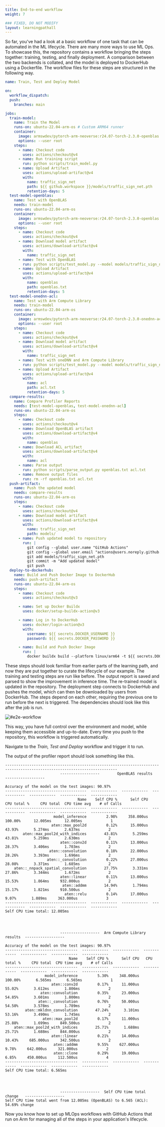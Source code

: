 ```yaml
---
title: End-to-end workflow
weight: 7

### FIXED, DO NOT MODIFY
layout: learningpathall
---
```


So far, you've had a look at a basic workflow of one task that can be automated in the ML lifecycle. There are many more ways to use ML Ops. To showcase this, the repository contains a workflow bringing the steps together: training, testing, and finally deployment. A comparison between the two backends is collated, and the model is deployed to DockerHub using a Dockerfile. The workflow files for these steps are structured in the following way.

```yaml
name: Train, Test and Deploy Model

on:
  workflow_dispatch:
  push:
    branches: main

jobs:
  train-model:
    name: Train the Model
    runs-on: ubuntu-22.04-arm-os # Custom ARM64 runner
    container:
      image: armswdev/pytorch-arm-neoverse:r24.07-torch-2.3.0-openblas
      options: --user root
    steps:
      - name: Checkout code
        uses: actions/checkout@v4
      - name: Run training script
        run: python scripts/train_model.py
      - name: Upload Artifact
        uses: actions/upload-artifact@v4
        with:
          name: traffic_sign_net
          path: ${{ github.workspace }}/models/traffic_sign_net.pth
          retention-days: 5
  test-model-openblas:
    name: Test with OpenBLAS
    needs: train-model
    runs-on: ubuntu-22.04-arm-os
    container:
      image: armswdev/pytorch-arm-neoverse:r24.07-torch-2.3.0-openblas
      options: --user root
    steps:
      - name: Checkout code
        uses: actions/checkout@v4
      - name: Download model artifact
        uses: actions/download-artifact@v4
        with:
          name: traffic_sign_net
      - name: Test with OpenBLAS
        run: python scripts/test_model.py --model models/traffic_sign_net.pth | tee openblas.txt
      - name: Upload Artifact
        uses: actions/upload-artifact@v4
        with:
          name: openblas
          path: openblas.txt
          retention-days: 5
  test-model-onednn-acl:
    name: Test with Arm Compute Library
    needs: train-model
    runs-on: ubuntu-22.04-arm-os
    container:
      image: armswdev/pytorch-arm-neoverse:r24.07-torch-2.3.0-onednn-acl
      options: --user root
    steps:
      - name: Checkout code
        uses: actions/checkout@v4
      - name: Download model artifact
        uses: actions/download-artifact@v4
        with:
          name: traffic_sign_net
      - name: Test with oneDNN and Arm Compute Library
        run: python scripts/test_model.py --model models/traffic_sign_net.pth | tee acl.txt
      - name: Upload Artifact
        uses: actions/upload-artifact@v4
        with:
          name: acl
          path: acl.txt
          retention-days: 5
  compare-results:
    name: Compare Profiler Reports
    needs: [test-model-openblas, test-model-onednn-acl]
    runs-on: ubuntu-22.04-arm-os
    steps:
      - name: Checkout code
        uses: actions/checkout@v4
      - name: Download OpenBLAS artifact
        uses: actions/download-artifact@v4
        with:
          name: openblas
      - name: Download ACL artifact
        uses: actions/download-artifact@v4
        with:
          name: acl
      - name: Parse output
        run: python scripts/parse_output.py openblas.txt acl.txt
      - name: Remove output files
        run: rm -rf openblas.txt acl.txt
  push-artifact:
    name: Push the updated model
    needs: compare-results
    runs-on: ubuntu-22.04-arm-os
    steps:
      - name: Checkout code
        uses: actions/checkout@v4
      - name: Download model artifact
        uses: actions/download-artifact@v4
        with:
          name: traffic_sign_net
          path: models/
      - name: Push updated model to repository
        run: |
          git config --global user.name "GitHub Actions"
          git config --global user.email "actions@users.noreply.github.com"
          git add models/traffic_sign_net.pth
          git commit -m "Add updated model"
          git push
  deploy-to-dockerhub:
    name: Build and Push Docker Image to DockerHub
    needs: push-artifact
    runs-on: ubuntu-22.04-arm-os
    steps:
      - name: Checkout code
        uses: actions/checkout@v3

      - name: Set up Docker Buildx
        uses: docker/setup-buildx-action@v3

      - name: Log in to DockerHub
        uses: docker/login-action@v3
        with:
          username: ${{ secrets.DOCKER_USERNAME }}
          password: ${{ secrets.DOCKER_PASSWORD }}

      - name: Build and Push Docker Image
        run: |
          docker buildx build --platform linux/arm64 -t ${{ secrets.DOCKER_USERNAME }}/gtsrb-image:latest --push .
```

These steps should look familiar from earlier parts of the learning path, and now they are put together to curate the lifecycle of our example. The training and testing steps are run like before. The output report is saved and parsed to show the improvement in inference time. The re-trained model is updated in the repository. The deployment step connects to DockerHub and pushes the model, which can then be downloaded by users from DockerHub. The steps depend on each other, requiring the previous one to run before the next is triggered. The dependencies should look like this after the job is run.

![#e2e-workflow](/images/e2e-workflow.png)

This way, you have full control over the environment and model, while keeping them accessible and up-to-date. Every time you push to the repository, this workflow is triggered automatically.

Navigate to the _Train, Test and Deploy_ workflow and trigger it to run.


The output of the profiler report should look something like this.

```output
-------------------------------------------------------------------------------------------------------------------------
                         ------------------        OpenBLAS results       ------------------

Accuracy of the model on the test images: 90.97%
-------------------------------------  ------------  ------------  ------------  ------------  ------------  ------------
                                 Name    Self CPU %      Self CPU   CPU total %     CPU total  CPU time avg    # of Calls
-------------------------------------  ------------  ------------  ------------  ------------  ------------  ------------
                      model_inference         2.98%     358.000us       100.00%      12.005ms      12.005ms             1
                     aten::max_pool2d         0.12%      15.000us        43.93%       5.274ms       2.637ms             2
        aten::max_pool2d_with_indices        43.81%       5.259ms        43.81%       5.259ms       2.630ms             2
                         aten::conv2d         0.11%      13.000us        28.37%       3.406ms       1.703ms             2
                    aten::convolution         0.18%      22.000us        28.26%       3.393ms       1.696ms             2
                   aten::_convolution         0.22%      27.000us        28.08%       3.371ms       1.685ms             2
    aten::_nnpack_spatial_convolution        27.75%       3.331ms        27.86%       3.344ms       1.672ms             2
                         aten::linear         0.11%      13.000us        15.53%       1.864ms     932.000us             2
                          aten::addmm        14.94%       1.794ms        15.17%       1.821ms     910.500us             2
                           aten::relu         0.14%      17.000us         9.07%       1.089ms     363.000us             3
-------------------------------------  ------------  ------------  ------------  ------------  ------------  ------------
Self CPU time total: 12.005ms




                         ------------------  Arm Compute Library results  ------------------

Accuracy of the model on the test images: 90.97%
---------------------------------  ------------  ------------  ------------  ------------  ------------  ------------
                             Name    Self CPU %      Self CPU   CPU total %     CPU total  CPU time avg    # of Calls
---------------------------------  ------------  ------------  ------------  ------------  ------------  ------------
                  model_inference         5.30%     348.000us       100.00%       6.565ms       6.565ms             1
                     aten::conv2d         0.17%      11.000us        55.02%       3.612ms       1.806ms             2
                aten::convolution         0.35%      23.000us        54.85%       3.601ms       1.800ms             2
               aten::_convolution         0.76%      50.000us        54.50%       3.578ms       1.789ms             2
         aten::mkldnn_convolution        47.24%       3.101ms        53.16%       3.490ms       1.745ms             2
                 aten::max_pool2d         0.17%      11.000us        25.88%       1.699ms     849.500us             2
    aten::max_pool2d_with_indices        25.71%       1.688ms        25.71%       1.688ms     844.000us             2
                     aten::linear         0.21%      14.000us        10.43%     685.000us     342.500us             2
                      aten::addmm         9.55%     627.000us         9.78%     642.000us     321.000us             2
                      aten::clone         0.29%      19.000us         6.85%     450.000us     112.500us             4
---------------------------------  ------------  ------------  ------------  ------------  ------------  ------------
Self CPU time total: 6.565ms




                         ------------------  Self CPU time total change   ------------------
Self CPU time total went from 12.005ms (OpenBLAS) to 6.565 (ACL): 54.69% change
```

Now you know how to set up MLOps workflows with GitHub Actions that run on Arm for managing all of the steps in your application's lifecycle.
